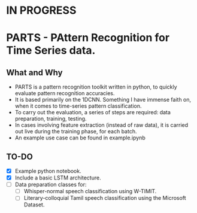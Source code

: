 # IN PROGRESS

# PARTS - PAttern Recognition for Time Series data. 

## What and Why
- PARTS is a pattern recognition toolkit written in python, to quickly evaluate pattern recognition accuracies.
- It is based primarily on the 1DCNN. Something I have immense faith on, when it comes to time-series pattern classification.
- To carry out the evaluation, a series of steps are required: data preparation, training, testing.
- In cases involving feature extraction (instead of raw data), it is carried out live during the training phase, for each batch.
- An example use case can be found in example.ipynb

## TO-DO
- [x] Example python notebook. 
- [x] Include a basic LSTM architecture.
- [ ] Data preparation classes for:
    - [ ] Whisper-normal speech classification using W-TIMIT.
    - [ ] Literary-colloquial Tamil speech classification using the Microsoft Dataset.